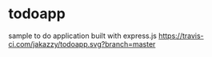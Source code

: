 # todoapp
sample to do application built with express.js
https://travis-ci.com/jakazzy/todoapp.svg?branch=master
